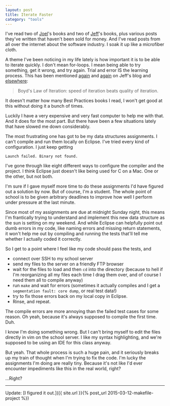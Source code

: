 ```yaml
---
layout: post
title: Iterate Faster
category: "tools"
---
```

I've read two of [Joel](http://www.joelonsoftware.com/AboutMe.html)'s books and two of [Jeff](http://blog.codinghorror.com/about-me/)'s books, plus various posts they've written that haven't been sold for money. And I've read posts from all over the internet about the software industry. I soak it up like a microfiber cloth.

A theme I've been noticing in my life lately is how important it is to be able to iterate quickly. I don't mean for-loops. I mean being able to try something, get it wrong, and try again. Trial and error IS the learning process. This has been mentioned [again](http://blog.codinghorror.com/boyds-law-of-iteration/) and [again](http://blog.codinghorror.com/go-that-way-really-fast/) on Jeff's blog and [elsewhere](http://readwrite.com/2010/09/13/does-speed-trump-quality-for-startup-iteration):

>Boyd's Law of Iteration: speed of iteration beats quality of iteration.

It doesn't matter how many Best Practices books I read, I won't get good at this without doing it a bunch of times.

Luckily I have a very expensive and very fast computer to help me with that. And it does for the most part. But there have been a few situations lately that have slowed me down considerably.

The most frustrating one has got to be my data structures assignments. I can't compile and run them locally on Eclipse. I've tried every kind of configuration. I just keep getting

    Launch failed. Binary not found.

I've gone through like eight different ways to configure the compiler and the project. I think Eclipse just doesn't like being used for C on a Mac. One or the other, but not both.

I'm sure if I gave myself more time to do these assignments I'd have figured out a solution by now. But of course, I'm a student. The whole point of school is to be given arbitrary deadlines to improve how well I perform under pressure at the last minute.

Since most of my assignments are due at midnight Sunday night, this means I'm frantically trying to understand and implement this new data structure as the sun is setting on my weekend. And while Eclipse can helpfully point out dumb errors in my code, like naming errors and missing return statements, it won't help me out by compiling and running the tests that'll tell me whether I actually coded it correctly.

So I get to a point where I feel like my code should pass the tests, and

- connect over SSH to my school server
- send my files to the server on a friendly FTP browser
- wait for the files to load and then `cd` into the directory (because to hell if I'm reorganizing all my files each time I drag them over, and of course I need them all to compile anyway)
- run `make` and wait for errors (sometimes it actually compiles and I get a `segmentation fault: core dump`, or real test data!)
- try to fix those errors back on my local copy in Eclipse.
- Rinse, and repeat.

The compile errors are more annoying than the failed test cases for some reason. Oh yeah, because it's always supposed to compile the first time. Duh.

I know I'm doing something wrong. But I can't bring myself to edit the files directly in vim on the school server. I like my syntax highlighting, and we're supposed to be using an IDE for this class anyway.

But yeah. That whole process is such a huge pain, and it seriously breaks up my train of thought when I'm trying to fix the code. I'm lucky the assignments I'm doing are really tiny. Because it's not like I'd ever encounter impediments like this in the real world, right?

...Right?

---

Update: [I figured it out.]({{ site.url }}{% post_url 2015-03-12-makefile-project %})